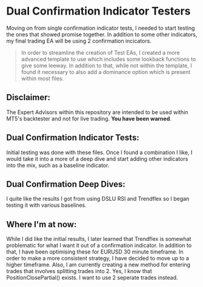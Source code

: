 # Dual Confirmation Indicator Testers  
Moving on from single confirmation indicator tests, I needed to start testing the ones that showed promise together. In addition to some other indicators, my final trading EA will be using 2 confirmation incicators.  
> In order to streamline the creation of Test EAs, I created a more advanced template to use which includes some lookback functions to give some leeway. In addition to that, while not within the template, I found it necessary to also add a dominance option which is present within most files.  
## Disclaimer:  
The Expert Advisors within this repository are intended to be used within MT5's backtester and not for live trading. **You have been warned**.  
## Dual Confirmation Indicator Tests:  
Initial testing was done with these files. Once I found a combination I like, I would take it into a more of a deep dive and start adding other indicators into the mix, such as a baseline indicator.  
## Dual Confirmation Deep Dives:  
I quite like the results I got from using DSLU RSI and Trendflex so I began testing it with various baselines.  
## Where I'm at now:  
While I did like the initial results, I later learned that Trendflex is somewhat problematic for what I want it out of a confirmation indicator. In addition to that, I have been optimising these for EURUSD 30 minute timeframe. In order to make a more consistent strategy, I have decided to move up to a higher timeframe. Also, I am currently creating a new method for entering trades that involves splitting trades into 2. Yes, I know that PositionClosePartial() exists. I want to use 2 seperate trades instead.
